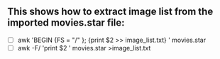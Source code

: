 ## This shows how to extract image list from the imported movies.star file:

- [ ] awk 'BEGIN {FS = "/" }; {print $2 >> image_list.txt} ' movies.star
- [ ] awk -F/ 'print $2 ' movies.star >image_list.txt
